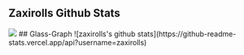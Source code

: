## Zaxirolls Github Stats
<img src="https://grass-graph.moshimo.works/images/zaxirolls.png">
## Glass-Graph
![zaxirolls's github stats](https://github-readme-stats.vercel.app/api?username=zaxirolls)
